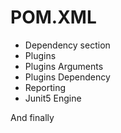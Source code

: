 

# POM.XML
- Dependency section 
- Plugins 
- Plugins Arguments 
- Plugins Dependency 
- Reporting 
- Junit5 Engine 

And finally 

